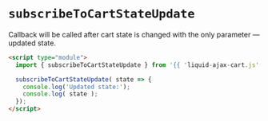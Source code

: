 # `subscribeToCartStateUpdate`
Callback will be called after cart state is changed with the only parameter — updated state.

```html
<script type="module">
  import { subscribeToCartStateUpdate } from '{{ 'liquid-ajax-cart.js' | asset_url }}'

  subscribeToCartStateUpdate( state => {
    console.log('Updated state:');
    console.log( state );
  });
</script>

```
